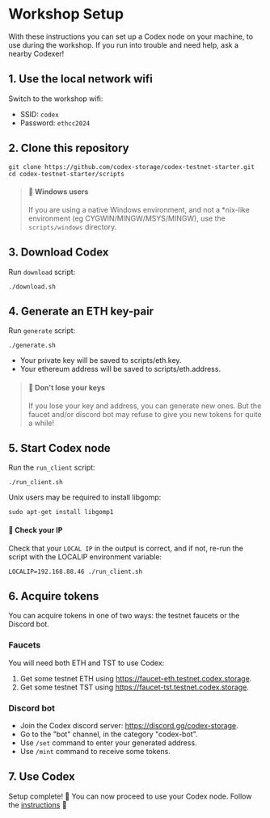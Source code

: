 # Workshop Setup
With these instructions you can set up a Codex node on your machine, to use during the workshop. If you run into trouble and need help, ask a nearby Codexer!

## 1. Use the local network wifi
Switch to the workshop wifi:
- SSID: `codex`
- Password: `ethcc2024`

## 2. Clone this repository
```
git clone https://github.com/codex-storage/codex-testnet-starter.git
cd codex-testnet-starter/scripts
```
> #### 📢 **Windows users**<br>
>If you are using a native Windows environment, and not a *nix-like environment
>(eg CYGWIN/MINGW/MSYS/MINGW), use the `scripts/windows` directory.

## 3. Download Codex
Run `download` script:
```shell
./download.sh
```

## 4. Generate an ETH key-pair
Run `generate` script:
```shell
./generate.sh
```
 * Your private key will be saved to scripts/eth.key.
 * Your ethereum address will be saved to scripts/eth.address.

> #### 📢 **Don't lose your keys**<br>
>If you lose your key and address, you can generate new ones. But the faucet and/or discord bot may refuse to give you new tokens for quite a while!

## 5. Start Codex node
Run the `run_client` script:
```shell
./run_client.sh
```

Unix users may be required to install libgomp:
```shell
sudo apt-get install libgomp1
```

#### 📢 **Check your IP**<br>
Check that your `LOCAL IP` in the output is correct, and if not, re-run the script with the LOCALIP environment variable:
```shell
LOCALIP=192.168.88.46 ./run_client.sh
```

## 6. Acquire tokens
You can acquire tokens in one of two ways: the testnet faucets or the Discord bot.

### Faucets
You will need both ETH and TST to use Codex:
 1. Get some testnet ETH using https://faucet-eth.testnet.codex.storage.
 2. Get some testnet TST using https://faucet-tst.testnet.codex.storage.

### Discord bot
 - Join the Codex discord server: https://discord.gg/codex-storage.
 - Go to the "bot" channel, in the category "codex-bot".
 - Use `/set` command to enter your generated address.
 - Use `/mint` command to receive some tokens.

## 7. Use Codex
Setup complete! 🥳 You can now proceed to use your Codex node. Follow the
[instructions](./USINGCODEX.md) 🐇

